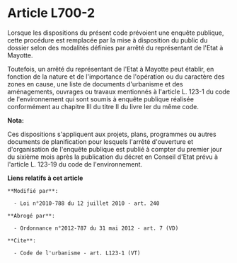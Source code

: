 # Article L700-2

Lorsque les dispositions du présent code prévoient une enquête publique, cette procédure est remplacée par la mise à
disposition du public du dossier selon des modalités définies par arrêté du représentant de l'Etat à Mayotte. 

Toutefois, un arrêté du représentant de l'Etat à Mayotte peut établir, en fonction de la nature et de l'importance de
l'opération ou du caractère des zones en cause, une liste de documents d'urbanisme et des aménagements, ouvrages ou travaux
mentionnés à l'article L. 123-1 du code de l'environnement qui sont soumis à enquête publique réalisée conformément au
chapitre III du titre II du livre Ier du même code.

**Nota:**

Ces dispositions s'appliquent aux projets, plans, programmes ou autres documents de planification pour lesquels l'arrêté
d'ouverture et d'organisation de l'enquête publique est publié à compter du premier jour du sixième mois après la publication
du décret en Conseil d'Etat prévu à l'article L. 123-19 du code de l'environnement.

**Liens relatifs à cet article**

	**Modifié par**:

	  - Loi n°2010-788 du 12 juillet 2010 - art. 240

	**Abrogé par**:

	  - Ordonnance n°2012-787 du 31 mai 2012 - art. 7 (VD)

	**Cite**:

	  - Code de l'urbanisme - art. L123-1 (VT)
